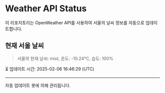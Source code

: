 
# Weather API Status

이 리포지토리는 OpenWeather API를 사용하여 서울의 날씨 정보를 자동으로 업데이트합니다.

## 현재 서울 날씨
> 서울의 현재 날씨: mist, 온도: -10.24°C, 습도: 100%

⏳ 업데이트 시간: 2025-02-06 16:46:29 (UTC)

---
자동 업데이트 봇에 의해 관리됩니다.
